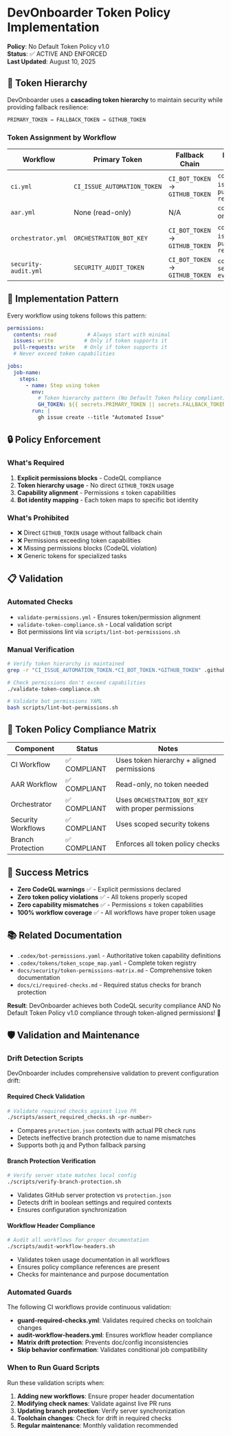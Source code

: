 # DevOnboarder Token Policy Implementation

**Policy**: No Default Token Policy v1.0  
**Status**: ✅ ACTIVE AND ENFORCED  
**Last Updated**: August 10, 2025

## 🔐 Token Hierarchy

DevOnboarder uses a **cascading token hierarchy** to maintain security while providing fallback resilience:

```bash
PRIMARY_TOKEN → FALLBACK_TOKEN → GITHUB_TOKEN
```

### Token Assignment by Workflow

| Workflow | Primary Token | Fallback Chain | Permissions Required |
|----------|---------------|----------------|---------------------|
| `ci.yml` | `CI_ISSUE_AUTOMATION_TOKEN` | `CI_BOT_TOKEN` → `GITHUB_TOKEN` | `contents:read`, `issues:write`, `pull-requests:write` |
| `aar.yml` | None (read-only) | N/A | `contents:read` only |
| `orchestrator.yml` | `ORCHESTRATION_BOT_KEY` | `CI_BOT_TOKEN` → `GITHUB_TOKEN` | `contents:write`, `issues:write`, `pull-requests:write` |
| `security-audit.yml` | `SECURITY_AUDIT_TOKEN` | `CI_BOT_TOKEN` → `GITHUB_TOKEN` | `contents:read`, `security-events:write` |

## 🎯 Implementation Pattern

Every workflow using tokens follows this pattern:

```yaml
permissions:
  contents: read          # Always start with minimal
  issues: write          # Only if token supports it
  pull-requests: write   # Only if token supports it
  # Never exceed token capabilities

jobs:
  job-name:
    steps:
      - name: Step using token
        env:
          # Token hierarchy pattern (No Default Token Policy compliant)
          GH_TOKEN: ${{ secrets.PRIMARY_TOKEN || secrets.FALLBACK_TOKEN || secrets.GITHUB_TOKEN }}
        run: |
          gh issue create --title "Automated Issue"
```

## 🔒 Policy Enforcement

### What's Required

1. **Explicit permissions blocks** - CodeQL compliance
2. **Token hierarchy usage** - No direct `GITHUB_TOKEN` usage
3. **Capability alignment** - Permissions ≤ token capabilities
4. **Bot identity mapping** - Each token maps to specific bot identity

### What's Prohibited

- ❌ Direct `GITHUB_TOKEN` usage without fallback chain
- ❌ Permissions exceeding token capabilities  
- ❌ Missing permissions blocks (CodeQL violation)
- ❌ Generic tokens for specialized tasks

## 📋 Validation

### Automated Checks

- `validate-permissions.yml` - Ensures token/permission alignment
- `validate-token-compliance.sh` - Local validation script
- Bot permissions lint via `scripts/lint-bot-permissions.sh`

### Manual Verification

```bash
# Verify token hierarchy is maintained
grep -r "CI_ISSUE_AUTOMATION_TOKEN.*CI_BOT_TOKEN.*GITHUB_TOKEN" .github/workflows/

# Check permissions don't exceed capabilities
./validate-token-compliance.sh

# Validate bot permissions YAML
bash scripts/lint-bot-permissions.sh
```

## 🚨 Token Policy Compliance Matrix

| Component | Status | Notes |
|-----------|--------|-------|
| CI Workflow | ✅ COMPLIANT | Uses token hierarchy + aligned permissions |
| AAR Workflow | ✅ COMPLIANT | Read-only, no token needed |
| Orchestrator | ✅ COMPLIANT | Uses `ORCHESTRATION_BOT_KEY` with proper permissions |
| Security Workflows | ✅ COMPLIANT | Uses scoped security tokens |
| Branch Protection | ✅ COMPLIANT | Enforces all token policy checks |

## 🎯 Success Metrics

- **Zero CodeQL warnings** ✅ - Explicit permissions declared
- **Zero token policy violations** ✅ - All tokens properly scoped  
- **Zero capability mismatches** ✅ - Permissions ≤ token capabilities
- **100% workflow coverage** ✅ - All workflows have proper token usage

## 📚 Related Documentation

- `.codex/bot-permissions.yaml` - Authoritative token capability definitions
- `.codex/tokens/token_scope_map.yaml` - Complete token registry
- `docs/security/token-permissions-matrix.md` - Comprehensive token documentation
- `docs/ci/required-checks.md` - Required status checks for branch protection

**Result**: DevOnboarder achieves both CodeQL security compliance AND No Default Token Policy v1.0 compliance through token-aligned permissions! 🎉

## 🛡️ Validation and Maintenance

### Drift Detection Scripts

DevOnboarder includes comprehensive validation to prevent configuration drift:

#### Required Check Validation

```bash
# Validate required checks against live PR
./scripts/assert_required_checks.sh <pr-number>
```

- Compares `protection.json` contexts with actual PR check runs
- Detects ineffective branch protection due to name mismatches
- Supports both jq and Python fallback parsing

#### Branch Protection Verification

```bash
# Verify server state matches local config
./scripts/verify-branch-protection.sh
```

- Validates GitHub server protection vs `protection.json`
- Detects drift in boolean settings and required contexts
- Ensures configuration synchronization

#### Workflow Header Compliance

```bash
# Audit all workflows for proper documentation
./scripts/audit-workflow-headers.sh
```

- Validates token usage documentation in all workflows
- Ensures policy compliance references are present
- Checks for maintenance and purpose documentation

### Automated Guards

The following CI workflows provide continuous validation:

- **guard-required-checks.yml**: Validates required checks on toolchain changes
- **audit-workflow-headers.yml**: Ensures workflow header compliance
- **Matrix drift protection**: Prevents doc/config inconsistencies
- **Skip behavior confirmation**: Validates conditional job compatibility

### When to Run Guard Scripts

Run these validation scripts when:

1. **Adding new workflows**: Ensure proper header documentation
2. **Modifying check names**: Validate against live PR runs
3. **Updating branch protection**: Verify server synchronization
4. **Toolchain changes**: Check for drift in required checks
5. **Regular maintenance**: Monthly validation recommended
